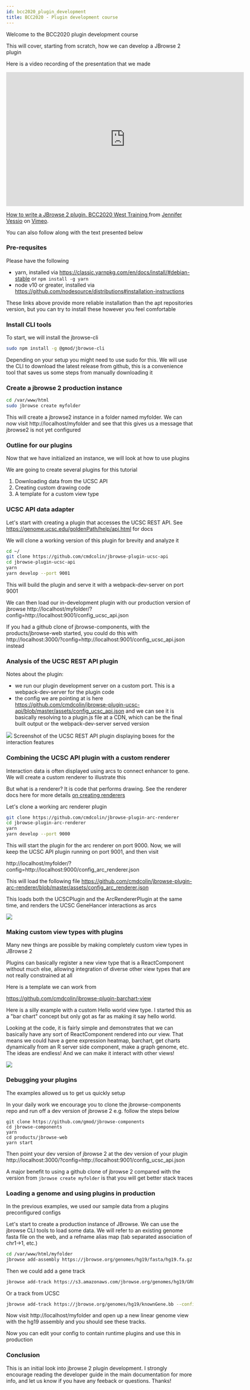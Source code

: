 ```yaml
---
id: bcc2020_plugin_development
title: BCC2020 - Plugin development course
---
```


Welcome to the BCC2020 plugin development course

This will cover, starting from scratch, how we can develop a JBrowse 2 plugin

Here is a video recording of the presentation that we made

<iframe
  src="https://player.vimeo.com/video/454450171"
  width="640"
  height="360"
  frameborder="0"
  allow="autoplay; fullscreen"
  allowfullscreen
></iframe>
<p>
  <a href="https://vimeo.com/454450171"
    >How to write a JBrowse 2 plugin. BCC2020 West Training </a
  > from <a href="https://vimeo.com/user119241161">Jennifer Vessio</a> on
  <a href="https://vimeo.com">Vimeo</a>.
</p>

You can also follow along with the text presented below

### Pre-requsites

Please have the following

- yarn, installed via https://classic.yarnpkg.com/en/docs/install/#debian-stable or `npm install -g yarn`
- node v10 or greater, installed via https://github.com/nodesource/distributions#installation-instructions

These links above provide more reliable installation than the apt repositories
version, but you can try to install these however you feel comfortable

### Install CLI tools

To start, we will install the jbrowse-cli

```sh
sudo npm install -g @gmod/jbrowse-cli
```

Depending on your setup you might need to use sudo for this. We will use the
CLI to download the latest release from github, this is a convenience tool that
saves us some steps from manually downloading it

### Create a jbrowse 2 production instance

```sh
cd /var/www/html
sudo jbrowse create myfolder
```

This will create a jbrowse2 instance in a folder named myfolder. We can now
visit http://localhost/myfolder and see that this gives us a message that
jbrowse2 is not yet configured

### Outline for our plugins

Now that we have initialized an instance, we will look at how to use plugins

We are going to create several plugins for this tutorial

1. Downloading data from the UCSC API
2. Creating custom drawing code
3. A template for a custom view type

### UCSC API data adapter

Let's start with creating a plugin that accesses the UCSC REST API. See https://genome.ucsc.edu/goldenPath/help/api.html for docs

We will clone a working version of this plugin for brevity and analyze it

```sh
cd ~/
git clone https://github.com/cmdcolin/jbrowse-plugin-ucsc-api
cd jbrowse-plugin-ucsc-api
yarn
yarn develop --port 9001
```

This will build the plugin and serve it with a webpack-dev-server on port 9001

We can then load our in-development plugin with our production version of
jbrowse
http://localhost/myfolder/?config=http://localhost:9001/config_ucsc_api.json

If you had a github clone of jbrowse-components, with the products/jbrowse-web
started, you could do this with
http://localhost:3000/?config=http://localhost:9001/config_ucsc_api.json
instead

### Analysis of the UCSC REST API plugin

Notes about the plugin:

- we run our plugin development server on a custom port. This is a webpack-dev-server for the plugin code
- the config we are pointing at is here https://github.com/cmdcolin/jbrowse-plugin-ucsc-api/blob/master/assets/config_ucsc_api.json and we can see it is basically resolving to a plugin.js file at a CDN, which can be the final built output or the webpack-dev-server served version

![](./img/bcc2020_img1.png)
Screenshot of the UCSC REST API plugin displaying boxes for the interaction features

### Combining the UCSC API plugin with a custom renderer

Interaction data is often displayed using arcs to connect enhancer to gene. We
will create a custom renderer to illustrate this

But what is a renderer? It is code that performs drawing. See the renderer docs
here for more details [on creating renderers](developer_creating_renderers)

Let's clone a working arc renderer plugin

```sh
git clone https://github.com/cmdcolin/jbrowse-plugin-arc-renderer
cd jbrowse-plugin-arc-renderer
yarn
yarn develop --port 9000
```

This will start the plugin for the arc renderer on port 9000. Now, we will keep
the UCSC API plugin running on port 9001, and then visit

http://localhost/myfolder/?config=http://localhost:9000/config_arc_renderer.json

This will load the following file
https://github.com/cmdcolin/jbrowse-plugin-arc-renderer/blob/master/assets/config_arc_renderer.json

This loads both the UCSCPlugin and the ArcRendererPlugin at the same time, and
renders the UCSC GeneHancer interactions as arcs

![](./img/bcc2020_img2.png)

### Making custom view types with plugins

Many new things are possible by making completely custom view types in JBrowse 2

Plugins can basically register a new view type that is a ReactComponent without
much else, allowing integration of diverse other view types that are not really
constrained at all

Here is a template we can work from

https://github.com/cmdcolin/jbrowse-plugin-barchart-view

Here is a silly example with a custom Hello world view type. I started this as
a "bar chart" concept but only got as far as making it say hello world.

Looking at the code, it is fairly simple and demonstrates that we can basically
have any sort of ReactComponent rendered into our view. That means we could
have a gene expression heatmap, barchart, get charts dynamically from an R
server side component, make a graph genome, etc. The ideas are endless! And we
can make it interact with other views!

![](./img/bcc2020_img3.png)

### Debugging your plugins

The examples allowed us to get us quickly setup

In your daily work we encourage you to clone the jbrowse-components repo and
run off a dev version of jbrowse 2 e.g. follow the steps below

```
git clone https://github.com/gmod/jbrowse-components
cd jbrowse-components
yarn
cd products/jbrowse-web
yarn start
```

Then point your dev version of jbrowse 2 at the dev version of your plugin
http://localhost:3000/?config=http://localhost:9001/config_ucsc_api.json

A major benefit to using a github clone of jbrowse 2 compared with the version
from `jbrowse create myfolder` is that you will get better stack traces

### Loading a genome and using plugins in production

In the previous examples, we used our sample data from a plugins preconfigured
configs

Let's start to create a production instance of JBrowse. We can use the jbrowse
CLI tools to load some data. We will refer to an existing genome fasta file on
the web, and a refname alias map (tab separated association of chr1->1, etc.)

```sh
cd /var/www/html/myfolder
jbrowse add-assembly https://jbrowse.org/genomes/hg19/fasta/hg19.fa.gz --refNameAliases https://jbrowse.org/genomes/hg19/hg19_aliases.txt
```

Then we could add a gene track

```sh
jbrowse add-track https://s3.amazonaws.com/jbrowse.org/genomes/hg19/GRCh37_latest_genomic.sort.gff.gz  --config '{"renderer": {"type": "SvgFeatureRenderer"}}'
```

Or a track from UCSC

```sh
jbrowse add-track https://jbrowse.org/genomes/hg19/knownGene.bb --config  '{"renderer": {"type": "SvgFeatureRenderer"} }'
```

Now visit http://localhost/myfolder and open up a new linear genome view with
the hg19 assembly and you should see these tracks.

Now you can edit your config to contain runtime plugins and use this in
production

### Conclusion

This is an initial look into jbrowse 2 plugin development. I strongly encourage
reading the developer guide in the main documentation for more info, and let us
know if you have any feeback or questions. Thanks!
